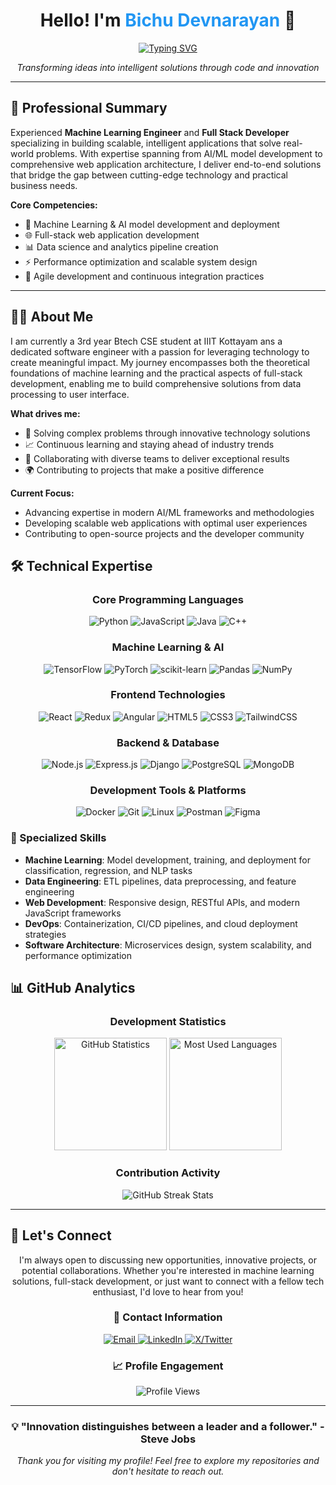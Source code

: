 <h1 align="center">Hello! I'm <span style="color:#2196F3;">Bichu Devnarayan</span> 👋</h1>

<p align="center">
  <a href="https://github.com/Bichu0077">
    <img src="https://readme-typing-svg.herokuapp.com?font=Fira+Code&pause=1000&color=2196F3&center=true&vCenter=true&width=500&lines=Machine+Learning+Engineer;Full+Stack+Developer;AI+%26+Data+Science+Enthusiast;Software+Innovation+Specialist" alt="Typing SVG" />
  </a>
</p>

<p align="center">
  <em>Transforming ideas into intelligent solutions through code and innovation</em>
</p>

---

## 🚀 Professional Summary

Experienced **Machine Learning Engineer** and **Full Stack Developer** specializing in building scalable, intelligent applications that solve real-world problems. With expertise spanning from AI/ML model development to comprehensive web application architecture, I deliver end-to-end solutions that bridge the gap between cutting-edge technology and practical business needs.

**Core Competencies:**
- 🤖 Machine Learning & AI model development and deployment
- 🌐 Full-stack web application development
- 📊 Data science and analytics pipeline creation
- ⚡ Performance optimization and scalable system design
- 🔄 Agile development and continuous integration practices

---

## 👨‍💻 About Me

I am currently a 3rd year Btech CSE student at IIIT Kottayam ans a dedicated software engineer with a passion for leveraging technology to create meaningful impact. My journey encompasses both the theoretical foundations of machine learning and the practical aspects of full-stack development, enabling me to build comprehensive solutions from data processing to user interface.

**What drives me:**
- 🎯 Solving complex problems through innovative technology solutions
- 📈 Continuous learning and staying ahead of industry trends
- 🤝 Collaborating with diverse teams to deliver exceptional results
- 🌍 Contributing to projects that make a positive difference

**Current Focus:**
- Advancing expertise in modern AI/ML frameworks and methodologies
- Developing scalable web applications with optimal user experiences
- Contributing to open-source projects and the developer community



## 🛠️ Technical Expertise

<div align="center">

### Core Programming Languages
![Python](https://img.shields.io/badge/-Python-3776AB?style=for-the-badge&logo=python&logoColor=white)
![JavaScript](https://img.shields.io/badge/-JavaScript-F7DF1E?style=for-the-badge&logo=javascript&logoColor=black)
![Java](https://img.shields.io/badge/-Java-ED8B00?style=for-the-badge&logo=java&logoColor=white)
![C++](https://img.shields.io/badge/-C++-00599C?style=for-the-badge&logo=c%2B%2B&logoColor=white)

### Machine Learning & AI
![TensorFlow](https://img.shields.io/badge/-TensorFlow-FF6F00?style=for-the-badge&logo=tensorflow&logoColor=white)
![PyTorch](https://img.shields.io/badge/-PyTorch-EE4C2C?style=for-the-badge&logo=pytorch&logoColor=white)
![scikit-learn](https://img.shields.io/badge/-Scikit--Learn-F7931E?style=for-the-badge&logo=scikit-learn&logoColor=white)
![Pandas](https://img.shields.io/badge/-Pandas-150458?style=for-the-badge&logo=pandas&logoColor=white)
![NumPy](https://img.shields.io/badge/-NumPy-013243?style=for-the-badge&logo=numpy&logoColor=white)

### Frontend Technologies
![React](https://img.shields.io/badge/-React-61DAFB?style=for-the-badge&logo=react&logoColor=black)
![Redux](https://img.shields.io/badge/-Redux-764ABC?style=for-the-badge&logo=redux&logoColor=white)
![Angular](https://img.shields.io/badge/-Angular-DD0031?style=for-the-badge&logo=angular&logoColor=white)
![HTML5](https://img.shields.io/badge/-HTML5-E34F26?style=for-the-badge&logo=html5&logoColor=white)
![CSS3](https://img.shields.io/badge/-CSS3-1572B6?style=for-the-badge&logo=css3&logoColor=white)
![TailwindCSS](https://img.shields.io/badge/-TailwindCSS-38B2AC?style=for-the-badge&logo=tailwind-css&logoColor=white)

### Backend & Database
![Node.js](https://img.shields.io/badge/-Node.js-339933?style=for-the-badge&logo=node.js&logoColor=white)
![Express.js](https://img.shields.io/badge/-Express.js-000000?style=for-the-badge&logo=express&logoColor=white)
![Django](https://img.shields.io/badge/-Django-092E20?style=for-the-badge&logo=django&logoColor=white)
![PostgreSQL](https://img.shields.io/badge/-PostgreSQL-336791?style=for-the-badge&logo=postgresql&logoColor=white)
![MongoDB](https://img.shields.io/badge/-MongoDB-47A248?style=for-the-badge&logo=mongodb&logoColor=white)

### Development Tools & Platforms
![Docker](https://img.shields.io/badge/-Docker-2496ED?style=for-the-badge&logo=docker&logoColor=white)
![Git](https://img.shields.io/badge/-Git-F05032?style=for-the-badge&logo=git&logoColor=white)
![Linux](https://img.shields.io/badge/-Linux-FCC624?style=for-the-badge&logo=linux&logoColor=black)
![Postman](https://img.shields.io/badge/-Postman-FF6C37?style=for-the-badge&logo=postman&logoColor=white)
![Figma](https://img.shields.io/badge/-Figma-F24E1E?style=for-the-badge&logo=figma&logoColor=white)

</div>

### 🎯 Specialized Skills
- **Machine Learning**: Model development, training, and deployment for classification, regression, and NLP tasks
- **Data Engineering**: ETL pipelines, data preprocessing, and feature engineering
- **Web Development**: Responsive design, RESTful APIs, and modern JavaScript frameworks
- **DevOps**: Containerization, CI/CD pipelines, and cloud deployment strategies
- **Software Architecture**: Microservices design, system scalability, and performance optimization

## 📊 GitHub Analytics

<div align="center">
  
### Development Statistics
<img height="180em" src="https://github-readme-stats.vercel.app/api?username=Bichu0077&show_icons=true&theme=tokyonight&hide_border=true&include_all_commits=true&count_private=true" alt="GitHub Statistics"/>
<img height="180em" src="https://github-readme-stats.vercel.app/api/top-langs/?username=Bichu0077&layout=compact&theme=tokyonight&hide_border=true&langs_count=8" alt="Most Used Languages"/>

### Contribution Activity
<img src="https://github-readme-streak-stats.herokuapp.com/?user=Bichu0077&theme=tokyonight&hide_border=true" alt="GitHub Streak Stats"/>

</div>

---

## 🤝 Let's Connect

<div align="center">

I'm always open to discussing new opportunities, innovative projects, or potential collaborations. Whether you're interested in machine learning solutions, full-stack development, or just want to connect with a fellow tech enthusiast, I'd love to hear from you!

### 📱 Contact Information

<a href="mailto:bichudnarayan@gmail.com">
  <img src="https://img.shields.io/badge/Email-D14836?style=for-the-badge&logo=gmail&logoColor=white" alt="Email"/>
</a>
<a href="https://www.linkedin.com/in/bichu-devnarayan-2b9b4b288/">
  <img src="https://img.shields.io/badge/LinkedIn-0077B5?style=for-the-badge&logo=linkedin&logoColor=white" alt="LinkedIn"/>
</a>
<a href="https://x.com/BichuDev_2005">
  <img src="https://img.shields.io/badge/X_(Twitter)-000000?style=for-the-badge&logo=x&logoColor=white" alt="X/Twitter"/>
</a>

### 📈 Profile Engagement

<img src="https://komarev.com/ghpvc/?username=Bichu0077&color=2196F3&style=for-the-badge&label=Profile+Views" alt="Profile Views"/>

</div>

---

<div align="center">
  <h3>💡 "Innovation distinguishes between a leader and a follower." - Steve Jobs</h3>
  <p><em>Thank you for visiting my profile! Feel free to explore my repositories and don't hesitate to reach out.</em></p>
</div>
